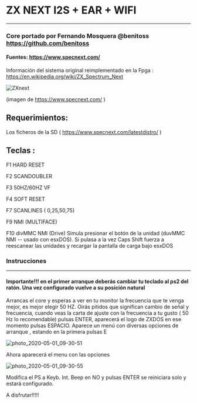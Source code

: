 # ZX NEXT I2S + EAR + WIFI
--------------------------------------------------
### Core portado por Fernando Mosquera @benitoss https://github.com/benitoss

#### Fuentes: https://www.specnext.com/ 
Información del sistema original reimplementado en la Fpga : https://en.wikipedia.org/wiki/ZX_Spectrum_Next 

![ZXnext](https://user-images.githubusercontent.com/31018768/80793839-80c67100-8b98-11ea-9f41-6a14665c122c.jpg)

(imagen de https://www.specnext.com/ )

Requerimientos:
---------------------------------------------------
Los ficheros de la SD ( https://www.specnext.com/latestdistro/ )

Teclas :
---------------------------------------------------

F1 HARD RESET

F2 SCANDOUBLER

F3 50HZ/60HZ VF

F4 SOFT RESET

F7 SCANLINES ( 0,25,50,75)

F9 NMI (MULTIFACE)

F10 divMMC NMI (Drive) Simula presionar el botón de la unidad (duvMMC NMI -- usado con esxDOS). Si pulasa a la vez Caps Shift fuerza a reescanear las unidades y recargar la pantalla de carga bajo esxDOS

### Instrucciones
--------------------------------------------------------
#### Importante!!! en el primer arranque deberás cambiar tu teclado al ps2 del ratón. Una vez configurado vuelve a su posición natural 

Arrancas el core y esperas a ver en tu monitor la frecuencia que te venga mejor, es mejor elegir 50 HZ. Oirás pitidos que significan cambio de señal y frecuencia, cuando veas la carta de ajuste con la frecuencia
a tu gusto ( 50 Hz lo recomendable) pulsas ENTER, aparecerá el logo de ZXDOS en ese momento pulsas ESPACIO. Aparece un menú con diversas opciones de arranque , estando en la primera pulsas E

![photo_2020-05-01_09-30-51](https://user-images.githubusercontent.com/31018768/80793506-97b89380-8b97-11ea-8a4f-2e265724ee9e.jpg)

Ahora aparecerá el menu con las opciones

![photo_2020-05-01_09-30-55](https://user-images.githubusercontent.com/31018768/80793644-f5e57680-8b97-11ea-8dce-77c1eb36cbe8.jpg)

Modifica el PS a Keyb. 
Int. Beep en NO y pulsas ENTER
se reiniciara solo y estará configurado.

A disfrutar!!!!!
